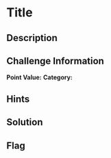 # Title

## Description

## Challenge Information
**Point Value:**
**Category:**

## Hints

## Solution

## Flag